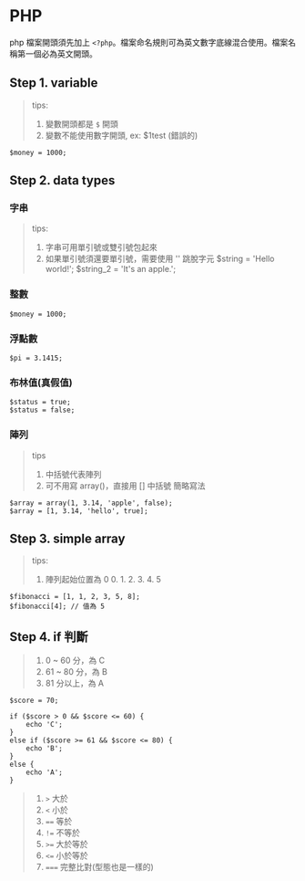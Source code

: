 # PHP

php 檔案開頭須先加上 `<?php`。檔案命名規則可為英文數字底線混合使用。檔案名稱第一個必為英文開頭。

## Step 1. variable 
> tips:
>  1. 變數開頭都是 `$` 開頭
>  2. 變數不能使用數字開頭, ex: $1test (錯誤的)

```
$money = 1000; 
```


## Step 2. data types

### 字串
> tips:
>  1. 字串可用單引號或雙引號包起來
>  2. 如果單引號須還要單引號，需要使用 '\' 跳脫字元
$string = 'Hello world!';
$string_2 = 'It\'s an apple.';

### 整數
```
$money = 1000;
```

### 浮點數
```
$pi = 3.1415;
```

### 布林值(真假值)
```
$status = true;
$status = false;
```

### 陣列
> tips
>  1. 中括號代表陣列
>  2. 可不用寫 array()，直接用 [] 中括號 簡略寫法

```
$array = array(1, 3.14, 'apple', false);
$array = [1, 3.14, 'hello', true];
```



## Step 3. simple array 
> tips:
>  1. 陣列起始位置為 0
>            0. 1. 2. 3. 4. 5

```
$fibonacci = [1, 1, 2, 3, 5, 8];
$fibonacci[4]; // 值為 5
```


## Step 4. if 判斷 

>1. 0 ~ 60 分，為 C
>2. 61 ~ 80  分，為 B
>3. 81 分以上，為 A

```
$score = 70;

if ($score > 0 && $score <= 60) {
    echo 'C';
}
else if ($score >= 61 && $score <= 80) {
    echo 'B';
}
else {
    echo 'A';
}
```

> 1. `>` 大於
> 2. `<` 小於
> 3. `==` 等於
> 4. `!=` 不等於
> 5. `>=` 大於等於
> 6. `<=` 小於等於 
> 7. `===` 完整比對(型態也是一樣的)